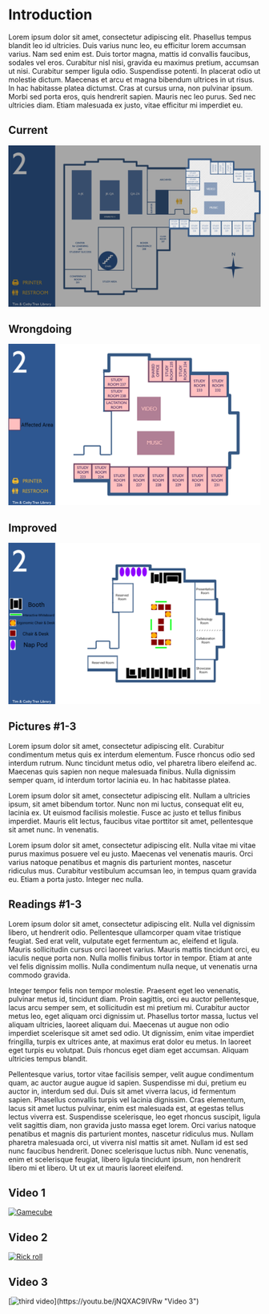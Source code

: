 # Introduction
Lorem ipsum dolor sit amet, consectetur adipiscing elit. Phasellus tempus blandit leo id ultricies. Duis varius nunc leo, eu efficitur lorem accumsan varius. Nam sed enim est. Duis tortor magna, mattis id convallis faucibus, sodales vel eros. Curabitur nisl nisi, gravida eu maximus pretium, accumsan ut nisi. Curabitur semper ligula odio. Suspendisse potenti. In placerat odio ut molestie dictum. Maecenas et arcu et magna bibendum ultrices in ut risus. In hac habitasse platea dictumst. Cras at cursus urna, non pulvinar ipsum. Morbi sed porta eros, quis hendrerit sapien. Mauris nec leo purus. Sed nec ultricies diam. Etiam malesuada ex justo, vitae efficitur mi imperdiet eu.

## Current
![Current Space](https://raw.githubusercontent.com/aducks/space/gh-pages/img/Current.png)

## Wrongdoing
![Wrongs in Space](https://raw.githubusercontent.com/aducks/space/gh-pages/img/affect.png)

## Improved
![Improved Space](https://raw.githubusercontent.com/aducks/space/gh-pages/img/worse.png)

## Pictures #1-3
Lorem ipsum dolor sit amet, consectetur adipiscing elit. Curabitur condimentum metus quis ex interdum elementum. Fusce rhoncus odio sed interdum rutrum. Nunc tincidunt metus odio, vel pharetra libero eleifend ac. Maecenas quis sapien non neque malesuada finibus. Nulla dignissim semper quam, id interdum tortor lacinia eu. In hac habitasse platea.

Lorem ipsum dolor sit amet, consectetur adipiscing elit. Nullam a ultricies ipsum, sit amet bibendum tortor. Nunc non mi luctus, consequat elit eu, lacinia ex. Ut euismod facilisis molestie. Fusce ac justo et tellus finibus imperdiet. Mauris elit lectus, faucibus vitae porttitor sit amet, pellentesque sit amet nunc. In venenatis.

Lorem ipsum dolor sit amet, consectetur adipiscing elit. Nulla vitae mi vitae purus maximus posuere vel eu justo. Maecenas vel venenatis mauris. Orci varius natoque penatibus et magnis dis parturient montes, nascetur ridiculus mus. Curabitur vestibulum accumsan leo, in tempus quam gravida eu. Etiam a porta justo. Integer nec nulla.

## Readings #1-3
Lorem ipsum dolor sit amet, consectetur adipiscing elit. Nulla vel dignissim libero, ut hendrerit odio. Pellentesque ullamcorper quam vitae tristique feugiat. Sed erat velit, vulputate eget fermentum ac, eleifend et ligula. Mauris sollicitudin cursus orci laoreet varius. Mauris mattis tincidunt orci, eu iaculis neque porta non. Nulla mollis finibus tortor in tempor. Etiam at ante vel felis dignissim mollis. Nulla condimentum nulla neque, ut venenatis urna commodo gravida.

Integer tempor felis non tempor molestie. Praesent eget leo venenatis, pulvinar metus id, tincidunt diam. Proin sagittis, orci eu auctor pellentesque, lacus arcu semper sem, et sollicitudin est mi pretium mi. Curabitur auctor metus leo, eget aliquam orci dignissim ut. Phasellus tortor massa, luctus vel aliquam ultricies, laoreet aliquam dui. Maecenas ut augue non odio imperdiet scelerisque sit amet sed odio. Ut dignissim, enim vitae imperdiet fringilla, turpis ex ultrices ante, at maximus erat dolor eu metus. In laoreet eget turpis eu volutpat. Duis rhoncus eget diam eget accumsan. Aliquam ultricies tempus blandit.

Pellentesque varius, tortor vitae facilisis semper, velit augue condimentum quam, ac auctor augue augue id sapien. Suspendisse mi dui, pretium eu auctor in, interdum sed dui. Duis sit amet viverra lacus, id fermentum sapien. Phasellus convallis turpis vel lacinia dignissim. Cras elementum, lacus sit amet luctus pulvinar, enim est malesuada est, at egestas tellus lectus viverra est. Suspendisse scelerisque, leo eget rhoncus suscipit, ligula velit sagittis diam, non gravida justo massa eget lorem. Orci varius natoque penatibus et magnis dis parturient montes, nascetur ridiculus mus. Nullam pharetra malesuada orci, ut viverra nisl mattis sit amet. Nullam id est sed nunc faucibus hendrerit. Donec scelerisque luctus nibh. Nunc venenatis, enim et scelerisque feugiat, libero ligula tincidunt ipsum, non hendrerit libero mi et libero. Ut ut ex ut mauris laoreet eleifend.

## Video 1
[![Gamecube](https://upload.wikimedia.org/wikipedia/commons/thumb/2/2b/GameCube-Console-Set.png/1200px-GameCube-Console-Set.png)](https://youtu.be/GKSoXiBlnZY "Video 1")
## Video 2
[![Rick roll](https://www.electronicbeats.net/app/uploads/2016/06/rickastley.jpg)](https://youtu.be/dQw4w9WgXcQ "Video 2")

## Video 3
[![third video](https://cdn.vox-cdn.com/thumbor/FsfanOAchuKft3JYrLykPIcuHmk=/0x0:960x960/1200x800/filters:focal(404x404:556x556)/cdn.vox-cdn.com/uploads/chorus_image/image/58442023/14915318_10155148305236754_7471955098066766739_n.0.png)](https://youtu.be/jNQXAC9IVRw "Video 3")
